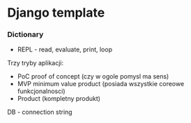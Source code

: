 # Django template


### Dictionary
- REPL - read, evaluate, print, loop

Trzy tryby aplikacji:
- PoC proof of concept (czy w ogole pomysl ma sens)
- MVP minimum value product (posiada wszystkie coreowe funkcjonalnosci)
- Product (kompletny produkt)

DB - connection string